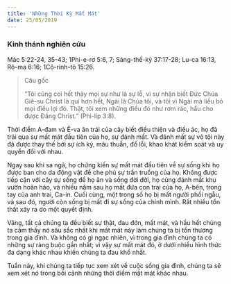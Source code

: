 ```yaml
---
title: 'Những Thời Kỳ Mất Mát'
date: 25/05/2019
---
```


### Kinh thánh nghiên cứu
Mác 5:22-24, 35-43; 1Phi-e-rơ 5:6, 7; Sáng-thế-ký 37:17-28; Lu-ca 16:13, Rô-ma 6:16; 1Cô-rinh-tô 15:26.

> <p>Câu gốc</p>
> “Tôi cũng coi hết thảy mọi sự như là sự lỗ, vì sự nhận biết Đức Chúa Giê-su Christ là quí hơn hết, Ngài là Chúa tôi, và tôi vì Ngài mà liều bỏ mọi điều lợi đó. Thật, tôi xem những điều đó như rơm rác, hầu cho được Đấng Christ.” (Phi-líp 3:8).

Thời điểm A-đam và Ê-va ăn trái của cây biết điều thiện và điều ác, họ đã trải qua sự mất mát đầu tiên của họ, sự đánh mất. Và đánh mất sự vô tội này đã được thay thế bởi sự ích kỷ, mâu thuẫn, đổ lỗi, khao khát kiểm soát và uy quyền đối với nhau.

Ngay sau khi sa ngã, họ chứng kiến sự mất mát đầu tiên về sự sống khi họ được ban cho da động vật để che phủ sự trần truồng của họ. Không được tiếp cận với cây sự sống để họ ăn và sống đời đời, họ cũng đánh mất khu vườn hoàn hảo, và nhiều năm sau họ mất đứa con trai của họ, A-bên, trong tay của anh trai, Ca-in. Cuối cùng, một trong số họ bị mất người phối ngẫu, và sau đó, người còn sống bị mất đi sự sống của chính mình. Rất nhiều tổn thất xảy ra do một quyết định.

Vâng, tất cả chúng ta đều biết sự thật, đau đớn, mất mát, và hầu hết chúng ta cảm thấy nó sâu sắc nhất khi mất mát này làm chúng ta bị tổn thương trong gia đình. Và không có gì ngạc nhiên, vì trong gia đình chúng ta có những sự ràng buộc gần nhất; vì vậy sự mất mát đó, ở dưới nhiều hình thức đa dạng khác nhau khiến chúng ta đau khổ nhất.

Tuần này, khi chúng ta tiếp tục xem xét về cuộc sống gia đình, chúng ta sẽ xem xét nó trong bối cảnh những thời điểm mất mát khác nhau.
